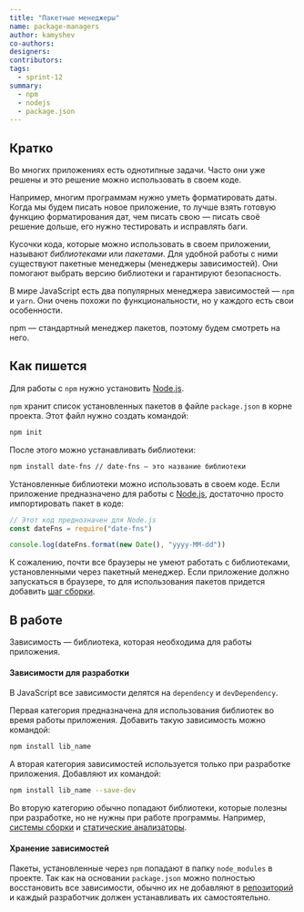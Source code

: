 ```yaml
---
title: "Пакетные менеджеры"
name: package-managers
author: kamyshev
co-authors:
designers:
contributors:
tags:
  - sprint-12
summary:
  - npm
  - nodejs
  - package.json
---
```


## Кратко

Во многих приложениях есть однотипные задачи. Часто они уже решены и это решение можно использовать в своем коде.

Например, многим программам нужно уметь форматировать даты. Когда мы будем писать новое приложение, то лучше взять готовую функцию форматирования дат, чем писать свою — писать своё решение дольше, его нужно тестировать и исправлять баги.

Кусочки кода, которые можно использовать в своем приложении, называют _библиотеками_ или _пакетами_. Для удобной работы с ними существуют пакетные менеджеры (менеджеры зависимостей). Они помогают выбрать версию библиотеки и гарантируют безопасность.

В мире JavaScript есть два популярных менеджера зависимостей — `npm` и `yarn`. Они очень похожи по функциональности, но у каждого есть свои особенности.

npm — стандартный менеджер пакетов, поэтому будем смотреть на него.

## Как пишется

Для работы с `npm` нужно установить [Node.js](https://nodejs.org).

`npm` хранит список установленных пакетов в файле `package.json` в корне проекта. Этот файл нужно создать командой:

```bash
npm init
```

После этого можно устанавливать библиотеки:

```bash
npm install date-fns // date-fns — это название библиотеки
```

Установленные библиотеки можно использовать в своем коде. Если приложение предназначено для работы с [Node.js](/js/tools/nodejs), достаточно просто импортировать пакет в коде:

```js
// Этот код преднозначен для Node.js
const dateFns = require("date-fns")

console.log(dateFns.format(new Date(), "yyyy-MM-dd"))
```

К сожалению, почти все браузеры не умеют работать с библиотеками, установленными через пакетный менеджер. Если приложение должно запускаться в браузере, то для использования пакетов придется добавить [шаг сборки](/js/tools/bundlers).

## В работе

Зависимость — библиотека, которая необходима для работы приложения.

#### Зависимости для разработки

В JavaScript все зависимости делятся на `dependency` и `devDependency`.

Первая категория предназначена для использования библиотек во время работы приложения. Добавить такую зависимость можно командой:

```bash
npm install lib_name
```

А вторая категория зависимостей используется только при разработке приложения. Добавляют их командой:

```bash
npm install lib_name --save-dev
```

Во вторую категорию обычно попадают библиотеки, которые полезны при разработке, но не нужны при работе программы. Например, [системы сборки](/js/tools/bundlers) и [статические анализаторы](/js/tools/static-analysis).

#### Хранение зависимостей

Пакеты, установленные через `npm` попадают в папку `node_modules` в проекте. Так как на основании `package.json` можно полностью восстановить все зависимости, обычно их не добавляют в [репозиторий](/js/tools/version-control) и каждый разработчик должен устанавливать их самостоятельно.

